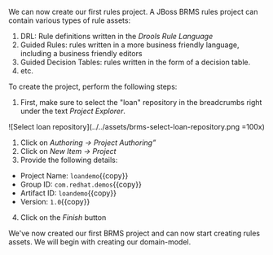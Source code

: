 We can now create our first rules project. A JBoss BRMS rules project can contain various types of rule assets:

1. DRL: Rule definitions written in the *Drools Rule Language*
2. Guided Rules: rules written in a more business friendly language, including a business friendly editors
3. Guided Decision Tables: rules written in the form of a decision table.
4. etc.

To create the project, perform the following steps:
1. First, make sure to select the "loan" repository in the breadcrumbs right under the text *Project Explorer*.

![Select loan repository](../../assets/brms-select-loan-repository.png =100x)

1. Click on *Authoring -> Project Authoring”*
2. Click on *New Item -> Project*
3. Provide the following details:
- Project Name: `loandemo`{{copy}}
- Group ID: `com.redhat.demos`{{copy}}
- Artifact ID: `loandemo`{{copy}}
- Version: `1.0`{{copy}}
4. Click on the *Finish* button

We've now created our first BRMS project and can now start creating rules assets. We will begin with creating our domain-model.

